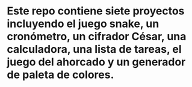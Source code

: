 # Este repo contiene siete proyectos incluyendo el juego snake, un cronómetro, un cifrador César, una calculadora, una lista de tareas, el juego del ahorcado y un generador de paleta de colores.
